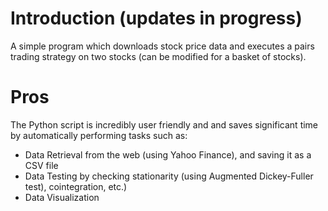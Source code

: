 # Introduction (updates in progress)

A simple program which downloads stock price data and executes a pairs trading strategy on two stocks (can be modified for a basket of stocks). 

# Pros

The Python script is incredibly user friendly and and saves significant time by automatically performing tasks such as:

- Data Retrieval from the web (using Yahoo Finance), and saving it as a CSV file 
- Data Testing by checking stationarity (using Augmented Dickey-Fuller test), cointegration, etc.)
- Data Visualization

